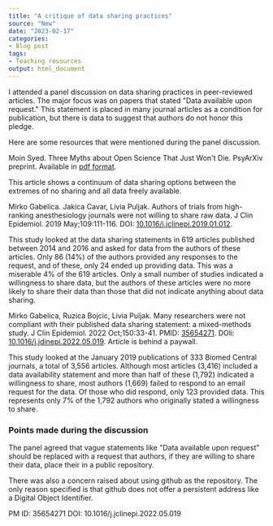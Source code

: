 ```yaml
---
title: "A critique of data sharing practices"
source: "New"
date: "2023-02-17"
categories:
- Blog post
tags:
- Teaching resources
output: html_document
---
```


I attended a panel discussion on data sharing practices in peer-reviewed articles. The major focus was on papers that stated "Data available upon request." This statement is placed in many journal articles as a condition for publication, but there is data to suggest that authors do not honor this pledge.

Here are some resources that were mentioned during the panel discussion.

<!---more--->

Moin Syed. Three Myths about Open Science That Just Won't Die. PsyArXiv preprint. Available in [pdf format][sye1].

[sye1]: https://psyarxiv.com/w8xs2/

This article shows a continuum of data sharing options between the extremes of no sharing and all data freely available.

Mirko Gabelica. Jakica Cavar, Livia Puljak. Authors of trials from high-ranking anesthesiology journals were not willing to share raw data. J Clin Epidemiol. 2019 May;109:111-116. DOI: [10.1016/j.jclinepi.2019.01.012][gab2].

[gab2]: https://www.doi.org/10.1016/j.jclinepi.2019.01.012

This study looked at the data sharing statements in 619 articles published between 2014 and 2016 and asked for data from the authors of these articles. Only 86 (14%) of the authors provided any responses to the request, and of these, only 24 ended up providing data. This was a miserable 4% of the 619 articles. Only a small number of studies indicated a willingness to share data, but the authors of these articles were no more likely to share their data than those that did not indicate anything about data sharing.

Mirko Gabelica, Ruzica Bojcic, Livia Puljak. Many researchers were not compliant with their published data sharing statement: a mixed-methods study. J Clin Epidemiol. 2022 Oct;150:33-41. PMID: [35654271][gab3]. DOIi: [10.1016/j.jdinepi.2022.05.019][gab4]. Article is behind a paywall.

[gab3]: https://pubmed.ncbi.nlm.nih.gov/35654271/
[gab4]: https://dx.doi.org/10.1016/j.jclinepi.2022.05.019

This study looked at the January 2019 publications of 333 Biomed Central journals, a total of 3,556 articles. Although most articles (3,416) included a data availability statement and more than half of these (1,792) indicated a willingness to share, most authors (1,669) failed to respond to an email request for the data. Of those who did respond, only 123 provided data. This represents only 7% of the 1,792 authors who originally stated a willingness to share.

### Points made during the discussion

The panel agreed that vague statements like "Data available upon request" should be replaced with a request that authors, if they are willing to share their data, place their in a public repository.

There was also a concern raised about using github as the repository. The only reason specified is that github does not offer a persistent address like a Digital Object Identifier.


PM ID: 35654271 DOI: 10.1016/j.jclinepi.2022.05.019




